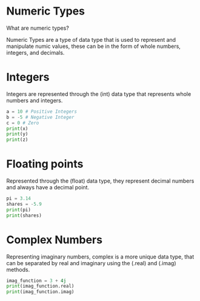 # Numeric Types
What are numeric types?

Numeric Types are a type of data type that is used to represent and manipulate numic values, these can be in the form of whole numbers, integers, and decimals.

# Integers
Integers are represented through the (int) data type that represents whole numbers and integers.

```python
a = 10 # Positive Integers
b = -5 # Negative Integer
c = 0 # Zero
print(x)
print(y)
print(z)
```
# Floating points
Represented through the (float) data type, they represent decimal numbers and always have a decimal point.

```python
pi = 3.14
shares = -5.9
print(pi)
print(shares)
```

# Complex Numbers
Representing imaginary numbers, complex is a more unique data type, that can be separated by real and imaginary using the (.real) and (.imag) methods.

```python
imag_function = 3 + 4j
print(imag_function.real)
print(imag_function.imag)
```